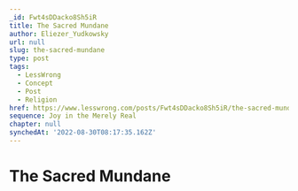 ```yaml
---
_id: Fwt4sDDacko8Sh5iR
title: The Sacred Mundane
author: Eliezer_Yudkowsky
url: null
slug: the-sacred-mundane
type: post
tags:
  - LessWrong
  - Concept
  - Post
  - Religion
href: https://www.lesswrong.com/posts/Fwt4sDDacko8Sh5iR/the-sacred-mundane
sequence: Joy in the Merely Real
chapter: null
synchedAt: '2022-08-30T08:17:35.162Z'
---
```


# The Sacred Mundane
